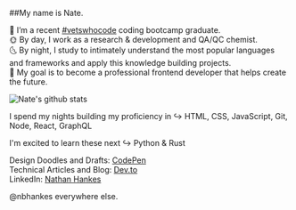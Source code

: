 ##My name is Nate.

🔭 I’m a recent [#vetswhocode](https://vetswhocode.io/) coding bootcamp graduate. <br>
🌞 By day, I work as a research & development and QA/QC chemist. <br>
🌜 By night, I study to intimately understand the most popular languages and frameworks and apply this knowledge building projects. <br>
🚀 My goal is to become a professional frontend developer that helps create the future. 


![Nate's github stats](https://github-readme-stats.vercel.app/api?username=nbhankes&title_color=322F37&icon_color=2D3142&text_color=8C8797&bg_color=EAE9EC&hide=["stars"])

I spend my nights building my proficiency in ↪️ HTML, CSS, JavaScript, Git, Node, React, GraphQL

I'm excited to learn these next ↪️ Python & Rust

Design Doodles and Drafts: [CodePen](https://codepen.io/nbhankes) <br>
Technical Articles and Blog: [Dev.to](https://dev.to/nbhankes) <br>
LinkedIn: [Nathan Hankes](https://www.linkedin.com/in/nbhankes/) <br>

@nbhankes everywhere else.
